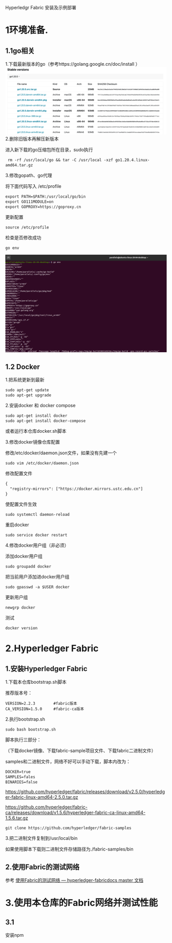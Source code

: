 Hyperledgr Fabric 安装及示例部署

# 1环境准备.

## 1.1go相关

1.下载最新版本的go（参考https://golang.google.cn/doc/install ）
![](images/1-1.png)
2.删除旧版本再解压新版本

进入新下载的go压缩包所在目录，sudo执行

```
 rm -rf /usr/local/go && tar -C /usr/local -xzf go1.20.4.linux-amd64.tar.gz
```

3.修改gopath、go代理

将下面代码写入  /etc/profile

```
export PATH=$PATH:/usr/local/go/bin
export GO111MODULE=on
export GOPROXY=https://goproxy.cn
```

更新配置

```
source /etc/profile
```

检查是否修改成功

```
go env
```
![](images/1-2.png)

## 1.2 Docker

1.把系统更新到最新

```
sudo apt-get update
sudo apt-get upgrade
```

2.安装docker 和 docker compose

```
sudo apt-get install docker
sudo apt-get install docker-compose
```
或者运行本仓库docker.sh脚本

3.修改docker镜像仓库配置

修改/etc/docker/daemon.json文件，如果没有先建一个

```
sudo vim /etc/docker/daemon.json
```

修改配置文件

```
{
  "registry-mirrors": ["https://docker.mirrors.ustc.edu.cn"]
}
```

使配置文件生效

```
sudo systemctl daemon-reload
```

重启docker

```
sudo service docker restart
```

4.修改docker用户组（非必须）

添加docker用户组

```
sudo groupadd docker
```

把当前用户添加进docker用户组

```
sudo gpasswd -a $USER docker
```

更新用户组

```
newgrp docker
```

测试

```
docker version
```

# 2.Hyperledger Fabric

## 1.安装Hyperledger Fabric

1.下载本仓库bootstrap.sh脚本

推荐版本号：
```
VERSION=2.2.3        #fabric版本
CA_VERSION=1.5.0     #fabric-ca版本
```

2.执行bootstrap.sh

```
sudo bash bootstrap.sh
```

脚本执行三部分：

（下载docker镜像、下载fabric-sample项目文件、下载fabric二进制文件）

samples和二进制文件，网络不好可以手动下载，脚本内改为：

```
DOCKER=true
SAMPLES=fales
BINARIES=false
```



https://github.com/hyperledger/fabric/releases/download/v2.5.0/hyperledger-fabric-linux-amd64-2.5.0.tar.gz

https://github.com/hyperledger/fabric-ca/releases/download/v1.5.6/hyperledger-fabric-ca-linux-amd64-1.5.6.tar.gz

```
git clone https://github.com/hyperledger/fabric-samples
```

3.把二进制文件复制到/usr/local/bin

如果使用脚本下载则二进制文件存储路径为./fabric-samples/bin

## 2.使用Fabric的测试网络

参考 [使用Fabric的测试网络 — hyperledger-fabricdocs master 文档](https://hyperledger-fabric.readthedocs.io/zh_CN/release-2.2/test_network.html) 

# 3.使用本仓库的Fabric网络并测试性能
## 3.1 






安装npm

